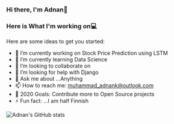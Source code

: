 ### Hi there, I'm Adnan👋
### Here is What I'm working on💻



Here are some ideas to get you started:

- 🔭 I’m currently working on Stock Price Prediction using LSTM
- 🌱 I’m currently learning Data Science
- 👯 I’m looking to collaborate on 
- 🤔 I’m looking for help with Django
- 💬 Ask me about ...Anything
- 📫 How to reach me: muhammad_adnank@outlook.com
- 🥅 2020 Goals: Contribute more to Open Source projects
- ⚡ Fun fact: ...I am half Finnish

![Adnan's GitHub stats](https://github-readme-stats.vercel.app/api?username=muhammadadnankhalid&show_icons=true&theme=gruvbox)
